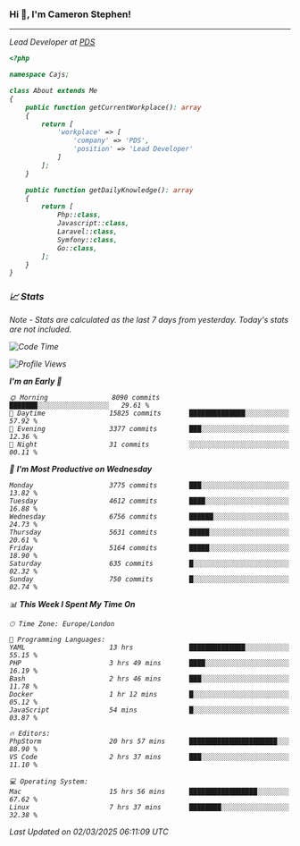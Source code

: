 ### Hi 👋, I'm Cameron Stephen!
<hr>
<p><em>Lead Developer at <a href="https://prindatasolutions.co.uk">PDS</a></p>


```php
<?php

namespace Cajs;

class About extends Me
{
    public function getCurrentWorkplace(): array
    {
        return [
            'workplace' => [
                'company' => 'PDS',
                'position' => 'Lead Developer'
            ]
        ];
    }

    public function getDailyKnowledge(): array
    {
        return [
            Php::class,
            Javascript::class,
            Laravel::class,
            Symfony::class,
            Go::class,
        ];
    }
}
```

### 📈 Stats
<p><em>Note - Stats are calculated as the last 7 days from yesterday. Today's stats are not included.</em></p>


<!--START_SECTION:waka-->
![Code Time](http://img.shields.io/badge/Code%20Time-4%2C365%20hrs%2018%20mins-blue)

![Profile Views](http://img.shields.io/badge/Profile%20Views-0-blue)

**I'm an Early 🐤** 

```text
🌞 Morning                8090 commits        ███████░░░░░░░░░░░░░░░░░░   29.61 % 
🌆 Daytime                15825 commits       ██████████████░░░░░░░░░░░   57.92 % 
🌃 Evening                3377 commits        ███░░░░░░░░░░░░░░░░░░░░░░   12.36 % 
🌙 Night                  31 commits          ░░░░░░░░░░░░░░░░░░░░░░░░░   00.11 % 
```
📅 **I'm Most Productive on Wednesday** 

```text
Monday                   3775 commits        ███░░░░░░░░░░░░░░░░░░░░░░   13.82 % 
Tuesday                  4612 commits        ████░░░░░░░░░░░░░░░░░░░░░   16.88 % 
Wednesday                6756 commits        ██████░░░░░░░░░░░░░░░░░░░   24.73 % 
Thursday                 5631 commits        █████░░░░░░░░░░░░░░░░░░░░   20.61 % 
Friday                   5164 commits        █████░░░░░░░░░░░░░░░░░░░░   18.90 % 
Saturday                 635 commits         █░░░░░░░░░░░░░░░░░░░░░░░░   02.32 % 
Sunday                   750 commits         █░░░░░░░░░░░░░░░░░░░░░░░░   02.74 % 
```


📊 **This Week I Spent My Time On** 

```text
🕑︎ Time Zone: Europe/London

💬 Programming Languages: 
YAML                     13 hrs              ██████████████░░░░░░░░░░░   55.15 % 
PHP                      3 hrs 49 mins       ████░░░░░░░░░░░░░░░░░░░░░   16.19 % 
Bash                     2 hrs 46 mins       ███░░░░░░░░░░░░░░░░░░░░░░   11.78 % 
Docker                   1 hr 12 mins        █░░░░░░░░░░░░░░░░░░░░░░░░   05.12 % 
JavaScript               54 mins             █░░░░░░░░░░░░░░░░░░░░░░░░   03.87 % 

🔥 Editors: 
PhpStorm                 20 hrs 57 mins      ██████████████████████░░░   88.90 % 
VS Code                  2 hrs 37 mins       ███░░░░░░░░░░░░░░░░░░░░░░   11.10 % 

💻 Operating System: 
Mac                      15 hrs 56 mins      █████████████████░░░░░░░░   67.62 % 
Linux                    7 hrs 37 mins       ████████░░░░░░░░░░░░░░░░░   32.38 % 
```


 Last Updated on 02/03/2025 06:11:09 UTC
<!--END_SECTION:waka-->
